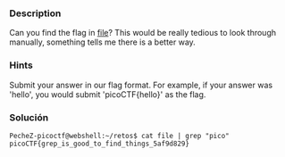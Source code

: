 ### Description
Can you find the flag in [file](https://jupiter.challenges.picoctf.org/static/515f19f3612bfd97cd3f0c0ba32bd864/file)? This would be really tedious to look through manually, something tells me there is a better way.

### Hints
Submit your answer in our flag format. For example, if your answer was 'hello', you would submit 'picoCTF{hello}' as the flag.

### Solución 
```
PecheZ-picoctf@webshell:~/retos$ cat file | grep "pico"
picoCTF{grep_is_good_to_find_things_5af9d829}
```